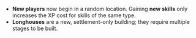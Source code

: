 * **New players** now begin in a random location. Gaining **new skills** only increases the XP cost for skills of the same type.
* **Longhouses** are a new, settlement-only building; they require multiple stages to be built.
